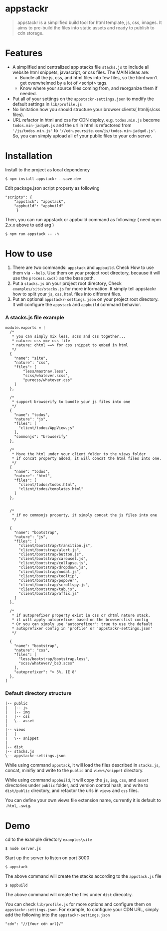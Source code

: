 appstackr
=========

>appstackr is a simplified build tool for html template, js, css, images. It aims to pre-build the files into static assets and ready to publish to cdn storage.



Features
========

- A simplified and centralized app stacks file `stacks.js` to include all website html snippets, javascript, or css files. The MAIN ideas are:
  - Bundle all the js, css, and html files into few files, so the html won't get overwhelmed by a lot of \<script\> tags.
  - Know where your source files coming from, and reorganize them if needed.
- Put all of your settings on the `appstackr-settings.json` to modify the default settings in `lib/profile.js`
- No limitation how you should structure your browser clients( html/js/css files).
- URL refactor in html and css for CDN deploy. e.g. `todos.min.js` become `todos.min-jadqu9.js` and the url in html is refactored from `'/js/todos.min.js'` to `'//cdn.yoursite.com/js/todos.min-jadqu0.js'`. So, you can simply upload all of your public files to your cdn server.



Installation
============================
Install to the project as local dependency
```
$ npm install appstackr --save-dev
```

Edit package.json script property as following
```
"scripts": {
    "appstack": "appstack",
    "appbuild": "appbuild"
     }
```

Then, you can run appstack or appbuild command as following:
( need npm 2.x.x above to add arg )
```
$ npm run appstack -- -h
```


How to use
==========

1. There are two commands: `appstack` and `appbuild`. Check How to use them via `--help`. Use them on your project root directory, because it will use the `process.cwd()` as the base path.
2. Put a `stacks.js` on your project root directory, Check `examples/site/stacks.js` for more information. It simply tell appstackr how to split your `js`, `css`, `html` files into different files.
3. Put an optional `appstackr-settings.json` on your project root directory. It will configure the `appstack` and `appbuild` command behavior.

### A stacks.js file example
```
module.exports = [
  /*
   * you can simply mix less, scss and css together...
   * nature: css ==> css file
   * nature: chtml ==> for css snippet to embed in html
   */
  {
    "name": "site",
    "nature": "css",
    "files": [
        "less/mastnav.less",
        "scss/whatever.scss",
        "purecss/whatever.css"
    ]
  },

  /*
   * support browserify to bundle your js files into one
   */
  {
    "name": "todos",
    "nature": "js",
    "files": [
      "client/todos/AppView.js"
    ],
    "commonjs": "browserify"
  },

  /*
   * Move the html under your client folder to the views folder
   * if concat property added, it will concat the html files into one.
   */
  {
    "name": "todos",
    "nature": "html",
    "files": [
      "client/todos/todos.html",
      "client/todos/templates.html"
    ]
  },


  /*
   * if no commonjs property, it simply concat the js files into one
   */

  {
    "name": "bootstrap",
    "nature": "js",
    "files": [
      "client/bootstrap/transition.js",
      "client/bootstrap/alert.js",
      "client/bootstrap/button.js",
      "client/bootstrap/carousel.js",
      "client/bootstrap/collapse.js",
      "client/bootstrap/dropdown.js",
      "client/bootstrap/modal.js",
      "client/bootstrap/tooltip",
      "client/bootstrap/popover",
      "client/bootstrap/scrollspy.js",
      "client/bootstrap/tab.js",
      "client/bootstrap/affix.js"
    ]
  },
  
  /*
   * if autoprefixer property exist in css or chtml nature stack,
   * it will apply autoprefixer based on the browserslist config
   * Or you can simply use "autoprefixer": true to use the default
   * autoprefixer config in 'profile' or 'appstackr-settings.json' 
   */
   
  {
    "name": "bootstrap",
    "nature": "css",
    "files": [
      "less/bootstrap/bootstrap.less",
      "scss/whatever/_bs3.scss"
    ],
    "autoprefixer": "> 5%, IE 8"
  },
]
```

### Default directory structure ###
```
|-- public
|   |-- js
|   |-- img
|   |-- css
|   \-- asset
| 
|-- views
|   |
|   \-- snippet
|
|-- dist
|-- stacks.js
\-- appstackr-settings.json
```
While using command `appstack`, it will load the files described in `stacks.js`, concat, minifiy and write to the `public` and `views/snippet` directory.

While using command `appbuild`, it will copy the `js`, `img`, `css`, and `asset` directories under `public` folder, add version control hash, and write to `dist/public` directory, and refactor the urls in `views` and `css` files.

You can define your own views file extension name, currently it is default to `.html`, `.swig`.

Demo
========
cd to the example directory `examples\site`

```$ node server.js```

Start up the server to listen on port 3000

```$ appstack```

The above command will create the stacks according to the `appstack.js` file

```$ appbuild```

The above command will create the files under `dist` direcotry.

You can check `lib/profile.js` for more options and configure them on `appstackr-settings.json`.
For example, to configure your CDN URL, simply add the following into the `appstackr-settings.json`

```
"cdn": "//{Your cdn url}/"
```
